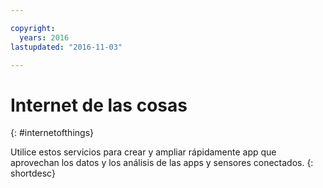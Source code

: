 ```yaml
---

copyright:
  years: 2016
lastupdated: "2016-11-03"

---
```


# Internet de las cosas
{: #internetofthings}

Utilice estos servicios para crear y ampliar rápidamente app que aprovechan los datos y los análisis de las apps y sensores conectados.
{: shortdesc}
